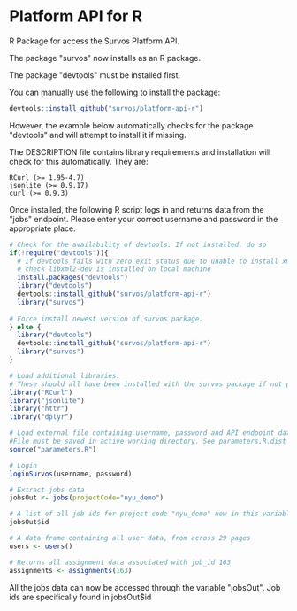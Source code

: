 # Platform API for R

R Package for access the Survos Platform API.

The package "survos" now installs as an R package. 

The package "devtools" must be installed first.

You can manually use the following to install the package:

```R
devtools::install_github("survos/platform-api-r")
```
However, the example below automatically checks for the package "devtools" and will attempt to install it if missing.

The DESCRIPTION file contains library requirements and installation will check for this automatically. They are:

    RCurl (>= 1.95-4.7)
    jsonlite (>= 0.9.17)
    curl (>= 0.9.3)

Once installed, the following R script logs in and returns data from the "jobs" endpoint. Please enter your correct username and password in the appropriate place.

```R
# Check for the availability of devtools. If not installed, do so
if(!require("devtools")){
  # If devtools fails with zero exit status due to unable to install xml2 library, 
  # check libxml2-dev is installed on local machine
  install.packages("devtools")
  library("devtools")
  devtools::install_github("survos/platform-api-r")
  library("survos")
 
# Force install newest version of survos package.
} else {
  library("devtools")
  devtools::install_github("survos/platform-api-r")
  library("survos")
}

# Load additional libraries. 
# These should all have been installed with the survos package if not previously.
library("RCurl")
library("jsonlite")
library("httr")
library("dplyr")

# Load external file containing username, password and API endpoint data. 
#File must be saved in active working directory. See parameters.R.dist for example format.
source("parameters.R")

# Login
loginSurvos(username, password)

# Extract jobs data
jobsOut <- jobs(projectCode="nyu_demo")

# A list of all job ids for project code "nyu_demo" now in this variable
jobsOut$id

# A data frame containing all user data, from across 29 pages
users <- users()

# Returns all assignment data associated with job_id 163
assignments <- assignments(163)

```
All the jobs data can now be accessed through the variable "jobsOut". Job ids are specifically found in jobsOut$id


